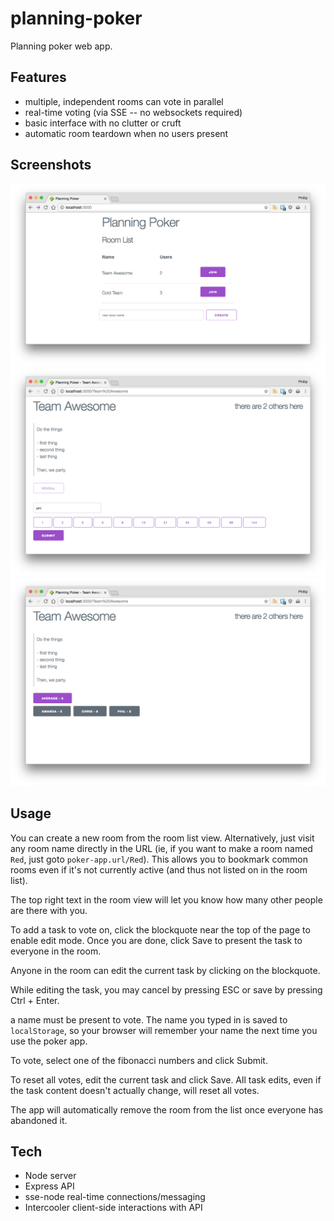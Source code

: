 # planning-poker

Planning poker web app.

## Features

- multiple, independent rooms can vote in parallel
- real-time voting (via SSE -- no websockets required)
- basic interface with no clutter or cruft
- automatic room teardown when no users present

## Screenshots

![room list](/images/room-list.png)
![room view](/images/room.png)
![score](/images/score.png)

## Usage

You can create a new room from the room list view. Alternatively, just visit any room name directly in the URL (ie, if you want to make a room named `Red`, just goto `poker-app.url/Red`). This allows you to bookmark common rooms even if it's not currently active (and thus not listed on in the room list).

The top right text in the room view will let you know how many other people are there with you.

To add a task to vote on, click the blockquote near the top of the page to enable edit mode. Once you are done, click Save to present the task to everyone in the room.

Anyone in the room can edit the current task by clicking on the blockquote.

While editing the task, you may cancel by pressing ESC or save by pressing Ctrl + Enter.

a name must be present to vote. The name you typed in is saved to `localStorage`, so your browser will remember your name the next time you use the poker app.

To vote, select one of the fibonacci numbers and click Submit.

To reset all votes, edit the current task and click Save. All task edits, even if the task content doesn't actually change, will reset all votes.

The app will automatically remove the room from the list once everyone has abandoned it.

## Tech

- Node server
- Express API
- sse-node real-time connections/messaging
- Intercooler client-side interactions with API